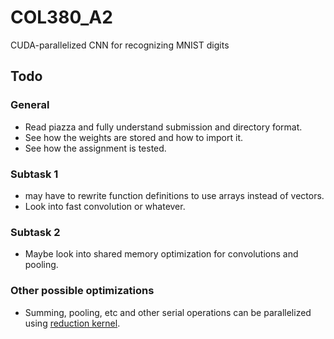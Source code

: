 # COL380_A2
CUDA-parallelized CNN for recognizing MNIST digits

## Todo

### General

- Read piazza and fully understand submission and directory format.
- See how the weights are stored and how to import it.
- See how the assignment is tested.

### Subtask 1

- may have to rewrite function definitions to use arrays instead of vectors.
- Look into fast convolution or whatever.

### Subtask 2

- Maybe look into shared memory optimization for convolutions and pooling.

### Other possible optimizations
- Summing, pooling, etc and other serial operations can be parallelized using [reduction kernel](https://shreeraman-ak.medium.com/parallel-reduction-with-cuda-d0ae10c1ae2c).

